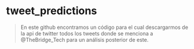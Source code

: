 # tweet_predictions
> En este github encontramos un código para el cual descargarmos de la api de twitter todos los tweets donde se
> menciona a @TheBridge_Tech para un análisis posterior de este.
